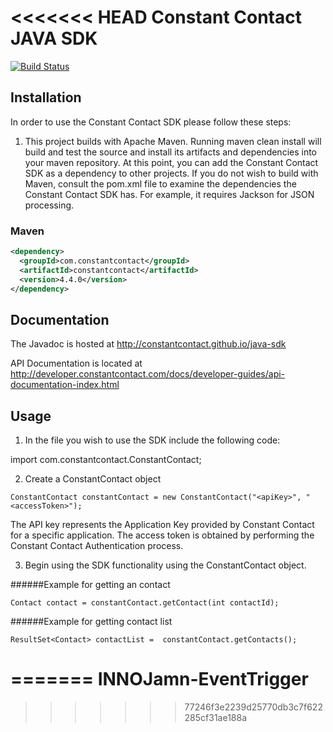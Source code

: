 <<<<<<< HEAD
Constant Contact JAVA SDK
=========================

[![Build Status](https://travis-ci.org/constantcontact/java-sdk.svg)](https://travis-ci.org/constantcontact/java-sdk)

## Installation

In order to use the Constant Contact SDK please follow these steps:

1) This project builds with Apache Maven. Running maven clean install will build and test the source and install its artifacts and dependencies into your maven repository. At this point, you can add the Constant Contact SDK as a dependency to other projects. If you do not wish to build with Maven, consult the pom.xml file to examine the dependencies the Constant Contact SDK has. For example, it requires Jackson for JSON processing.

### Maven
```xml
<dependency>
  <groupId>com.constantcontact</groupId>
  <artifactId>constantcontact</artifactId>
  <version>4.4.0</version>
</dependency>
```

## Documentation

The Javadoc is hosted at http://constantcontact.github.io/java-sdk

API Documentation is located at http://developer.constantcontact.com/docs/developer-guides/api-documentation-index.html

## Usage

1) In the file you wish to use the SDK include the following code:

import com.constantcontact.ConstantContact;


2) Create a ConstantContact object

`ConstantContact constantContact = new ConstantContact("<apiKey>", "<accessToken>");`  

The API key represents the Application Key provided by Constant Contact for a specific application.
The access token is obtained by performing the Constant Contact Authentication process.     
                                                          
                  
3) Begin using the SDK functionality using the ConstantContact object.   
             
######Example for getting an contact

`Contact contact = constantContact.getContact(int contactId);`  

######Example for getting contact list
       
`ResultSet<Contact> contactList =  constantContact.getContacts();` 




                                             

=======
INNOJamn-EventTrigger
=====================
>>>>>>> 77246f3e2239d25770db3c7f622285cf31ae188a
